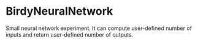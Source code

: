 # BirdyNeuralNetwork
Small neural network experiment. It can compute user-defined number of inputs and return user-defined number of outputs.
